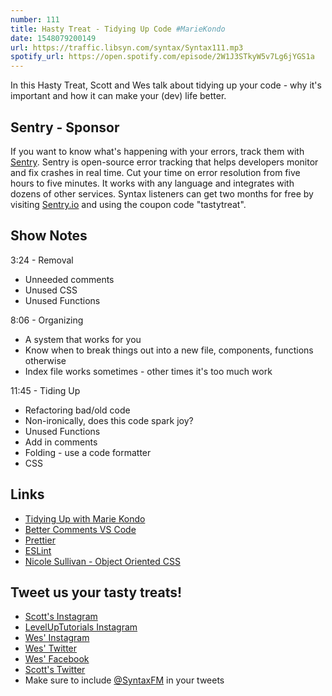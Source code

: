 ```yaml
---
number: 111
title: Hasty Treat - Tidying Up Code #MarieKondo
date: 1548079200149
url: https://traffic.libsyn.com/syntax/Syntax111.mp3
spotify_url: https://open.spotify.com/episode/2W1J3STkyW5v7Lg6jYGS1a
---
```


In this Hasty Treat, Scott and Wes talk about tidying up your code - why it's important and how it can make your (dev) life better.

## Sentry - Sponsor

If you want to know what's happening with your errors, track them with [Sentry](https://sentry.io/). Sentry is open-source error tracking that helps developers monitor and fix crashes in real time. Cut your time on error resolution from five hours to five minutes. It works with any language and integrates with dozens of other services. Syntax listeners can get two months for free by visiting [Sentry.io](https://sentry.io/) and using the coupon code "tastytreat".

## Show Notes

3:24 - Removal

* Unneeded comments
* Unused CSS
* Unused Functions

8:06 - Organizing

* A system that works for you
* Know when to break things out into a new file, components, functions otherwise
* Index file works sometimes - other times it's too much work

11:45 - Tiding Up

* Refactoring bad/old code
* Non-ironically, does this code spark joy?
* Unused Functions
* Add in comments
* Folding - use a code formatter
* CSS

## Links
* [Tidying Up with Marie Kondo](https://www.netflix.com/title/80209379)
* [Better Comments VS Code](https://marketplace.visualstudio.com/items?itemName=aaron-bond.better-comments)
* [Prettier](https://prettier.io/)
* [ESLint](https://eslint.org/)
* [Nicole Sullivan - Object Oriented CSS](https://www.slideshare.net/stubbornella/object-oriented-css)

## Tweet us your tasty treats!
* [Scott's Instagram](https://www.instagram.com/stolinski/)
* [LevelUpTutorials Instagram](https://www.instagram.com/LevelUpTutorials/)
* [Wes' Instagram](https://www.instagram.com/wesbos/)
* [Wes' Twitter](https://twitter.com/wesbos)
* [Wes' Facebook](https://www.facebook.com/wesbos.developer)
* [Scott's Twitter](https://twitter.com/stolinski)
* Make sure to include [@SyntaxFM](https://twitter.com/SyntaxFM) in your tweets